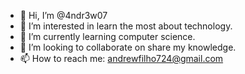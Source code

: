 - 👋 Hi, I’m @4ndr3w07
- 👀 I’m interested in learn the most about technology.
- 🌱 I’m currently learning computer science.
- 💞️ I’m looking to collaborate on share my knowledge.
- 📫 How to reach me: andrewfilho724@gmail.com

<!---
4ndr3w07/4ndr3w07 is a ✨ special ✨ repository because its `README.md` (this file) appears on your GitHub profile.
You can click the Preview link to take a look at your changes.
--->
